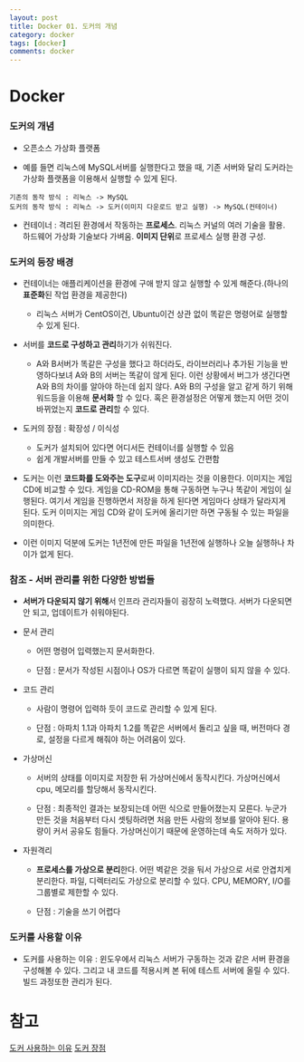```yaml
---
layout: post
title: Docker 01. 도커의 개념
category: docker
tags: [docker]
comments: docker
---
```


# Docker

### 도커의 개념

- 오픈소스 가상화 플랫폼 

- 예를 들면 리눅스에 MySQL서버를 실행한다고 했을 때, 기존 서버와 달리 도커라는 가상화 플랫폼을 이용해서 실행할 수 있게 된다.

```
기존의 동작 방식 : 리눅스 -> MySQL
도커의 동작 방식 : 리눅스 -> 도커(이미지 다운로드 받고 실행) -> MySQL(컨테이너)
```


- 컨테이너 : 격리된 환경에서 작동하는 **프로세스**. 리눅스 커널의 여러 기술을 활용. 하드웨어 가상화 기술보다 가벼움. **이미지 단위**로 프로세스 실행 환경 구성.


### 도커의 등장 배경

- 컨테이너는 애플리케이션을 환경에 구애 받지 않고 실행할 수 있게 해준다.(하나의 **표준화**된 작업 환경을 제공한다)
	- 리눅스 서버가 CentOS이건, Ubuntu이건 상관 없이 똑같은 명령어로 실행할 수 있게 된다.

- 서버를 **코드로 구성하고 관리**하기가 쉬워진다.
    - A와 B서버가 똑같은 구성을 했다고 하더라도, 라이브러리나 추가된 기능을 반영하다보녀 A와 B의 서버는 똑같이 않게 된다.
이런 상황에서 버그가 생긴다면 A와 B의 차이를 알아야 하는데 쉽지 않다. A와 B의 구성을 알고 같게 하기 위해 워드등을 이용해 **문서화** 할 수 있다. 혹은 환경설정은 어떻게 했는지 어떤 것이 바뀌었는지 **코드로 관리**할 수 있다.

- 도커의 장점 : 확장성 / 이식성
    - 도커가 설치되어 있다면 어디서든 컨테이너를 실행할 수 있음
    - 쉽게 개발서버를 만들 수 있고 테스트서버 생성도 간편함


- 도커는 이런 **코드화를 도와주는 도구**로써 이미지라는 것을 이용한다. 이미지는 게임 CD에 비교할 수 있다. 게임을 CD-ROM을 통해 구동하면 누구나 똑같이 게임이 실행된다. 여기서 게임을 진행하면서 저장을 하게 된다면 게임마다 상태가 달라지게 된다. 도커 이미지는 게임 CD와 같이 도커에 올리기만 하면 구동될 수 있는 파일을 의미한다.

- 이런 이미지 덕분에 도커는 1년전에 만든 파일을 1년전에 실행하나 오늘 실행하나 차이가 없게 된다.


### 참조 - 서버 관리를 위한 다양한 방법들

- **서버가 다운되지 않기 위해**서 인프라 관리자들이 굉장히 노력했다. 서버가 다운되면 안 되고, 업데이트가 쉬워야된다.

- 문서 관리

    - 어떤 명령어 입력했는지 문서화한다.

    - 단점 : 문서가 작성된 시점이나 OS가 다르면 똑같이 실행이 되지 않을 수 있다.

- 코드 관리

    - 사람이 명령어 입력하 듯이 코드로 관리할 수 있게 된다.

    - 단점 : 아파치 1.1과 아파치 1.2를 똑같은 서버에서 돌리고 싶을 때, 버전마다 경로, 설정을 다르게 해줘야 하는 어려움이 있다.

- 가상머신

    - 서버의 상태를 이미지로 저장한 뒤 가상머신에서 동작시킨다. 가상머신에서 cpu, 메모리를 할당해서 동작시킨다.

    - 단점 : 최종적인 결과는 보장되는데 어떤 식으로 만들어졌는지 모른다. 누군가 만든 것을 처음부터 다시 셋팅하려면 처음 만든 사람의 정보를 알아야 된다. 용량이 커서 공유도 힘들다. 가상머신이기 때문에 운영하는데 속도 저하가 있다. 

- 자원격리

    - **프로세스를 가상으로 분리**한다. 어떤 벽같은 것을 둬서 가상으로 서로 안겹치게 분리한다. 파일, 디렉터리도 가상으로 분리할 수 있다. CPU, MEMORY, I/O를 그룹별로 제한할 수 있다.

    - 단점 : 기술을 쓰기 어렵다


### 도커를 사용할 이유

- 도커를 사용하는 이유 : 윈도우에서 리눅스 서버가 구동하는 것과 같은 서버 환경을 구성해볼 수 있다. 그리고 내 코드를 적용시켜 본 뒤에 테스트 서버에 올릴 수 있다. 빌드 과정또한 관리가 된다.


# 참고

[도커 사용하는 이유](https://www.44bits.io/ko/post/why-should-i-use-docker-container)
[도커 장점](https://subicura.com/2017/01/19/docker-guide-for-beginners-1.html)